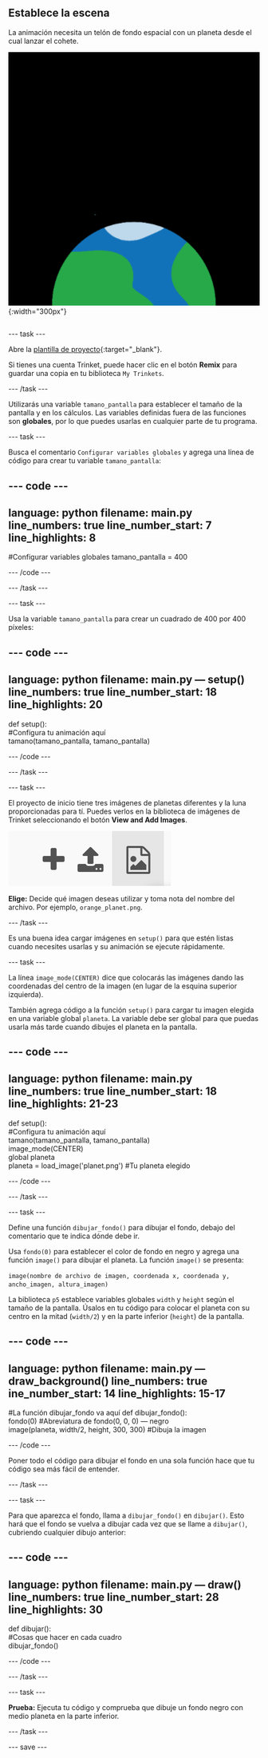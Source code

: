 ## Establece la escena

<div style="display: flex; flex-wrap: wrap">
<div style="flex-basis: 200px; flex-grow: 1; margin-right: 15px;">
La animación necesita un telón de fondo espacial con un planeta desde el cual lanzar el cohete.
</div>
<div>

![Un planeta contra un fondo negro.](images/step_2.png){:width="300px"}

</div>
</div>

--- task ---

Abre la [plantilla de proyecto](https://trinket.io/python/939c876326){:target="_blank"}.

Si tienes una cuenta Trinket, puede hacer clic en el botón **Remix** para guardar una copia en tu biblioteca `My Trinkets`.

--- /task ---

Utilizarás una variable `tamano_pantalla` para establecer el tamaño de la pantalla y en los cálculos. Las variables definidas fuera de las funciones son **globales**, por lo que puedes usarlas en cualquier parte de tu programa.

--- task ---

Busca el comentario `Configurar variables globales` y agrega una línea de código para crear tu variable `tamano_pantalla`:

--- code ---
---
language: python 
filename: main.py 
line_numbers: true 
line_number_start: 7
line_highlights: 8
---

#Configurar variables globales
tamano_pantalla = 400

--- /code ---

--- /task ---

--- task ---

Usa la variable `tamano_pantalla` para crear un cuadrado de 400 por 400 píxeles:

--- code ---
---
language: python 
filename: main.py — setup() 
line_numbers: true 
line_number_start: 18
line_highlights: 20
---

def setup():   
    #Configura tu animación aquí   
    tamano(tamano_pantalla, tamano_pantalla)


--- /code ---

--- /task ---

--- task ---

El proyecto de inicio tiene tres imágenes de planetas diferentes y la luna proporcionadas para tí. Puedes verlos en la biblioteca de imágenes de Trinket seleccionando el botón **View and Add Images**.

![Un símbolo más, un símbolo de carga y un símbolo de imagen. El símbolo de la imagen está resaltado.](images/trinket_image.png)

**Elige:** Decide qué imagen deseas utilizar y toma nota del nombre del archivo. Por ejemplo, `orange_planet.png`.

--- /task ---

Es una buena idea cargar imágenes en `setup()` para que estén listas cuando necesites usarlas y su animación se ejecute rápidamente.

--- task ---

La línea `image_mode(CENTER)` dice que colocarás las imágenes dando las coordenadas del centro de la imagen (en lugar de la esquina superior izquierda).

También agrega código a la función `setup()` para cargar tu imagen elegida en una variable global `planeta`. La variable debe ser global para que puedas usarla más tarde cuando dibujes el planeta en la pantalla.

--- code ---
---
language: python 
filename: main.py 
line_numbers: true 
line_number_start: 18
line_highlights: 21-23
---

def setup():   
    #Configura tu animación aquí   
    tamano(tamano_pantalla, tamano_pantalla)   
    image_mode(CENTER)   
    global planeta   
    planeta = load_image('planet.png') #Tu planeta elegido


--- /code ---

--- /task ---

--- task ---

Define una función `dibujar_fondo()` para dibujar el fondo, debajo del comentario que te indica dónde debe ir.

Usa `fondo(0)` para establecer el color de fondo en negro y agrega una función `image()` para dibujar el planeta. La función `image()` se presenta:

`image(nombre de archivo de imagen, coordenada x, coordenada y, ancho_imagen, altura_imagen)`

La biblioteca `p5` establece variables globales `width` y `height` según el tamaño de la pantalla. Úsalos en tu código para colocar el planeta con su centro en la mitad (`width/2`) y en la parte inferior (`height`) de la pantalla.

--- code ---
---
language: python 
filename: main.py — draw_background() 
line_numbers: true 
ine_number_start: 14
line_highlights: 15-17
---

#La función dibujar_fondo va aquí
def dibujar_fondo():   
    fondo(0) #Abreviatura de fondo(0, 0, 0) — negro    
    image(planeta, width/2, height, 300, 300) #Dibuja la imagen


--- /code ---

Poner todo el código para dibujar el fondo en una sola función hace que tu código sea más fácil de entender.

--- /task --- 

--- task ---

Para que aparezca el fondo, llama a `dibujar_fondo()` en `dibujar()`. Esto hará que el fondo se vuelva a dibujar cada vez que se llame a `dibujar()`, cubriendo cualquier dibujo anterior:

--- code ---
---
language: python 
filename: main.py — draw() 
line_numbers: true 
line_number_start: 28
line_highlights: 30
---

def dibujar():   
    #Cosas que hacer en cada cuadro    
    dibujar_fondo()

--- /code ---

--- /task ---

--- task ---

**Prueba:** Ejecuta tu código y comprueba que dibuje un fondo negro con medio planeta en la parte inferior.

--- /task ---

--- save ---
